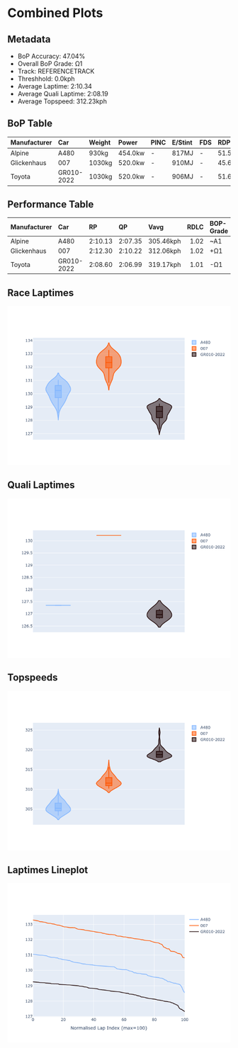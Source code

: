 # Combined Plots

## Metadata

- BoP Accuracy: 47.04%
- Overall BoP Grade: Ω1
- Track: REFERENCETRACK
- Threshhold: 0.0kph
- Average Laptime: 2:10.34
- Average Quali Laptime: 2:08.19
- Average Topspeed: 312.23kph

## BoP Table
| Manufacturer   | Car        | Weight   | Power   | PINC   | E/Stint   | FDS   | RDP    | QDP    | TDP    |
|:---------------|:-----------|:---------|:--------|:-------|:----------|:------|:-------|:-------|:-------|
| Alpine         | A480       | 930kg    | 454.0kw | -      | 817MJ     | -     | 51.55% | 50.00% | 70.50% |
| Glickenhaus    | 007        | 1030kg   | 520.0kw | -      | 910MJ     | -     | 45.60% | 50.00% | 69.65% |
| Toyota         | GR010-2022 | 1030kg   | 520.0kw | -      | 906MJ     | -     | 51.64% | 50.00% | 10.34% |

## Performance Table
| Manufacturer   | Car        | RP      | QP      | Vavg      |   RDLC | BOP-Grade   | Match   |
|:---------------|:-----------|:--------|:--------|:----------|-------:|:------------|:--------|
| Alpine         | A480       | 2:10.13 | 2:07.35 | 305.46kph |   1.02 | ~A1         | 98.00%  |
| Glickenhaus    | 007        | 2:12.30 | 2:10.22 | 312.06kph |   1.02 | +Ω1         | 6.82%   |
| Toyota         | GR010-2022 | 2:08.60 | 2:06.99 | 319.17kph |   1.01 | -Ω1         | 36.31%  |

## Race Laptimes
![Race Laptimes](images/race_violin.png)

## Quali Laptimes
![Quali Laptimes](images/quali_violin.png)

## Topspeeds
![Topspeeds](images/topspeed_violin.png)

## Laptimes Lineplot
![Laptimes Lineplot](images/laptime_line.png)

